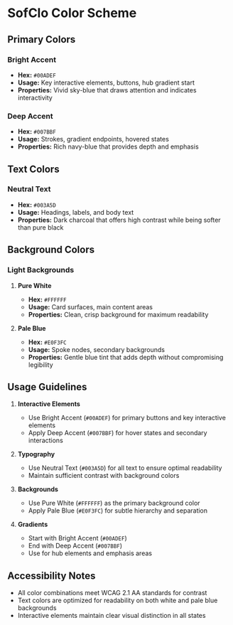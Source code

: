 # SofClo Color Scheme

## Primary Colors

### Bright Accent
- **Hex:** `#00ADEF`
- **Usage:** Key interactive elements, buttons, hub gradient start
- **Properties:** Vivid sky-blue that draws attention and indicates interactivity

### Deep Accent
- **Hex:** `#007BBF`
- **Usage:** Strokes, gradient endpoints, hovered states
- **Properties:** Rich navy-blue that provides depth and emphasis

## Text Colors

### Neutral Text
- **Hex:** `#003A5D`
- **Usage:** Headings, labels, and body text
- **Properties:** Dark charcoal that offers high contrast while being softer than pure black

## Background Colors

### Light Backgrounds
1. **Pure White**
   - **Hex:** `#FFFFFF`
   - **Usage:** Card surfaces, main content areas
   - **Properties:** Clean, crisp background for maximum readability

2. **Pale Blue**
   - **Hex:** `#E0F3FC`
   - **Usage:** Spoke nodes, secondary backgrounds
   - **Properties:** Gentle blue tint that adds depth without compromising legibility

## Usage Guidelines

1. **Interactive Elements**
   - Use Bright Accent (`#00ADEF`) for primary buttons and key interactive elements
   - Apply Deep Accent (`#007BBF`) for hover states and secondary interactions

2. **Typography**
   - Use Neutral Text (`#003A5D`) for all text to ensure optimal readability
   - Maintain sufficient contrast with background colors

3. **Backgrounds**
   - Use Pure White (`#FFFFFF`) as the primary background color
   - Apply Pale Blue (`#E0F3FC`) for subtle hierarchy and separation

4. **Gradients**
   - Start with Bright Accent (`#00ADEF`)
   - End with Deep Accent (`#007BBF`)
   - Use for hub elements and emphasis areas

## Accessibility Notes

- All color combinations meet WCAG 2.1 AA standards for contrast
- Text colors are optimized for readability on both white and pale blue backgrounds
- Interactive elements maintain clear visual distinction in all states